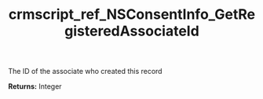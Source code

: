 ﻿---
title: crmscript_ref_NSConsentInfo_GetRegisteredAssociateId
description: Integer NSConsentInfo.GetRegisteredAssociateId()
intellisense: NSConsentInfo.GetRegisteredAssociateId
keywords: NSConsentInfo, GetRegisteredAssociateId
so.topic: reference
---

The ID of the associate who created this record

**Returns:** Integer


